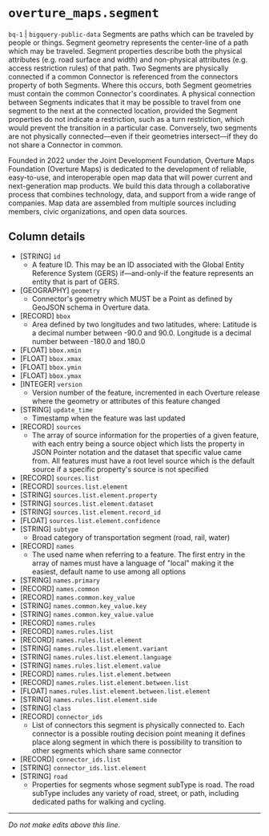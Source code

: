 # `overture_maps.segment`
`bq-1` | `bigquery-public-data`
Segments are paths which can be traveled by people or things. Segment geometry represents the center-line of a path which may be traveled. Segment properties describe both the physical attributes (e.g. road surface and width) and non-physical attributes (e.g. access restriction rules) of that path. Two Segments are physically connected if a common Connector is referenced from the connectors property of both Segments. Where this occurs, both Segment geometries must contain the common Connector's coordinates. A physical connection between Segments indicates that it may be possible to travel from one segment to the next at the connected location, provided the Segment properties do not indicate a restriction, such as a turn restriction, which would prevent the transition in a particular case. Conversely, two segments are not physically connected—even if their geometries intersect—if they do not share a Connector in common.


Founded in 2022 under the Joint Development Foundation, Overture Maps Foundation (Overture Maps) is dedicated to the development of reliable, easy-to-use, and interoperable open map data that will power current and next-generation map products. We build this data through a collaborative process that combines technology, data, and support from a wide range of companies. Map data are assembled from multiple sources including members, civic organizations, and open data sources.

## Column details
* [STRING]    `id`
  - A feature ID. This may be an ID associated with the Global Entity Reference System (GERS) if—and-only-if the feature represents an entity that is part of GERS.
* [GEOGRAPHY] `geometry`
  - Connector's geometry which MUST be a Point as defined by GeoJSON schema in Overture data.
* [RECORD]    `bbox`
  - Area defined by two longitudes and two latitudes, where: Latitude is a decimal number between -90.0 and 90.0. Longitude is a decimal number between -180.0 and 180.0
* [FLOAT]     `bbox.xmin`
* [FLOAT]     `bbox.xmax`
* [FLOAT]     `bbox.ymin`
* [FLOAT]     `bbox.ymax`
* [INTEGER]   `version`
  - Version number of the feature, incremented in each Overture release where the geometry or attributes of this feature changed
* [STRING]    `update_time`
  - Timestamp when the feature was last updated
* [RECORD]    `sources`
  - The array of source information for the properties of a given feature, with each entry being a source object which lists the property in JSON Pointer notation and the dataset that specific value came from. All features must have a root level source which is the default source if a specific property's source is not specified
* [RECORD]    `sources.list`
* [RECORD]    `sources.list.element`
* [STRING]    `sources.list.element.property`
* [STRING]    `sources.list.element.dataset`
* [STRING]    `sources.list.element.record_id`
* [FLOAT]     `sources.list.element.confidence`
* [STRING]    `subtype`
  - Broad category of transportation segment (road, rail, water)
* [RECORD]    `names`
  - The used name when referring to a feature. The first entry in the array of names must have a language of "local" making it the easiest, default name to use among all options
* [STRING]    `names.primary`
* [RECORD]    `names.common`
* [RECORD]    `names.common.key_value`
* [STRING]    `names.common.key_value.key`
* [STRING]    `names.common.key_value.value`
* [RECORD]    `names.rules`
* [RECORD]    `names.rules.list`
* [RECORD]    `names.rules.list.element`
* [STRING]    `names.rules.list.element.variant`
* [STRING]    `names.rules.list.element.language`
* [STRING]    `names.rules.list.element.value`
* [RECORD]    `names.rules.list.element.between`
* [RECORD]    `names.rules.list.element.between.list`
* [FLOAT]     `names.rules.list.element.between.list.element`
* [STRING]    `names.rules.list.element.side`
* [STRING]    `class`
* [RECORD]    `connector_ids`
  - List of connectors this segment is physically connected to. Each connector is a possible routing decision point meaning it defines place along segment in which there is possibility to transition to other segments which share same connector
* [RECORD]    `connector_ids.list`
* [STRING]    `connector_ids.list.element`
* [STRING]    `road`
  - Properties for segments whose segment subType is road. The road subType includes any variety of road, street, or path, including dedicated paths for walking and cycling.

-------------------------------------------------------------------------------
*Do not make edits above this line.*
